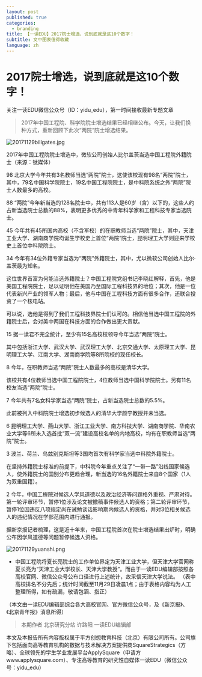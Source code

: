 ```yaml
---
layout: post
published: true
categories:
  - branding
title: 【一读EDU】2017院士增选，说到底就是这10个数字！
subtitle: 文中图表值得收藏
language: zh
---
```

# 2017院士增选，说到底就是这10个数字！


关注一读EDU微信公众号（ID：yidu_edu），第一时间接收最新专题文章


> 2017年中国工程院、科学院院士增选结果已经相继公布。今天，让我们换种方式，重新回顾下此次“两院”院士增选结果。

![20171129billgates.jpg]({{site.baseurl}}/image/20171129billgates.jpg)

2017年中国工程院院士增选中，微软公司创始人比尔盖茨当选中国工程院外籍院士（来源：钛媒体）
 
98  北京大学今年共有3名教师当选“两院”院士，这使该校现有98名“两院”院士，其中，79名中国科学院院士，19名中国工程院院士，是中科院系统之外“两院”院士人数最多的高校。
 
88  “两院”今年新当选的128名院士中，共有113人是60岁（含）以下的，这些人约占新当选院士总数的88%，表明更多优秀的中青年科学家和工程科技专家当选院士。
 
45  今年共有45所国内高校（不含军校）的在职教师当选“两院”院士，其中，天津工业大学、湖南商学院均诞生学校史上首位“两院”院士，昆明理工大学则迎来学校史上首位中科院院士。
 
34  今年有34位外籍专家当选为“两院”外籍院士，其中，尤以微软公司创始人比尔·盖茨最为知名。

这位世界首富为何能当选外籍院士？中国工程院党组书记李晓红解释，首先，他是美国工程院院士，足以证明他在美国乃至国际工程科技界的地位；其次，他是一位代表新兴产业的领军人物；最后，他与中国在工程科技方面有很多合作，还联合投资了一个核电站。

可以说，选他是得到了我们工程科技界院士们认可的。相信他当选中国工程院的外籍院士后，会对美中两国在科技方面的合作做出更大贡献。
 
15  据一读君不完全统计，至少有15名高校校领导今年当选“两院”院士。

其中包括浙江大学、武汉大学、武汉理工大学、北京交通大学、太原理工大学、昆明理工大学、江南大学、湖南商学院等8所院校的现任校长。
 
8  今年，在职教师当选“两院”院士人数最多的高校是清华大学。

该校共有4位教师当选中国工程院院士，4位教师当选中国科学院院士。另有11名校友当选“两院”院士。
 
7  今年共有7名女科学家当选“两院”院士，占新当选院士总数的5.5%。

此前被列入中科院院士增选初步候选人的清华大学颜宁教授并未当选。
 
6  昆明理工大学、燕山大学、浙江工业大学、南方科技大学、湖南商学院、华南农业大学等6所未入选首批“双一流”建设高校名单的内地高校，均有在职教师当选“两院”院士。
 
3  波兰、荷兰、乌兹别克斯坦等3国均首次有科学家当选中科院外籍院士。

在坚持外籍院士标准的前提下，中科院今年重点关注了“一带一路”沿线国家候选人，使外籍院士的国别分布更趋合理，新当选的16名外籍院士来自8个国家（1人为双重国籍）。
 
2  今年，中国工程院对候选人学风道德以及政治经济等问题格外重视、严肃对待。第一轮评审环节，暂停1位涉及论文被撤稿事件候选人的资格；第二轮评审环节，暂停1位因违反八项规定尚在诫勉谈话影响期内候选人的资格，并对3位相关候选人的违纪情况在学部范围内进行通报。

据新京报记者梳理，这是近十年来，中国工程院首次在院士增选结果出炉时，明确公布因学风道德等问题暂停候选人资格。


![20171129yuanshi.png]({{site.baseurl}}/image/20171129yuanshi.png)

* 中国工程院将夏长亮院士的工作单位界定为天津工业大学，但天津大学官网称夏长亮为“天津工业大学校长、天津大学教授”。而由于一读EDU编辑部按照各高校官网、微信公众号公布口径进行上述统计，故采信天津大学说法。
（表中高校排名不分先后；统计时间截至11月29日凌晨1点；由于表格内容均为人工整理所得，如有疏漏，敬请包涵、指正）
 
（本文由一读EDU编辑部综合各大高校官网、官方微信公众号，及《新京报》、《北京青年报》消息所得）


>本期作者
北京研究分站 许路阳
一读EDU编辑部

本文及本报告所有内容版权属于平方创想教育科技（北京）有限公司所有。公司旗下包括面向高等教育机构的数据与技术解决方案提供商SquareStrategics（方略）、全球领先的学生学业发展平台ApplySquare（申请方www.applysquare.com）、专注高等教育的研究性自媒体一读EDU（微信公众号：yidu_edu）
